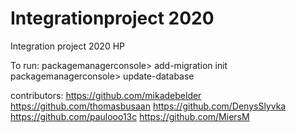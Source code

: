 # Integrationproject 2020
Integration project 2020 HP

To run:
packagemanagerconsole> add-migration init
packagemanagerconsole> update-database

contributors: 
https://github.com/mikadebelder
https://github.com/thomasbusaan
https://github.com/DenysSlyvka
https://github.com/paulooo13c
https://github.com/MiersM
